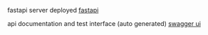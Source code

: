 fastapi server deployed
[fastapi](https://fast-api-feralninja.replit.app/)

api documentation and test interface (auto generated)
[swagger ui](https://fast-api-feralninja.replit.app/docs)


